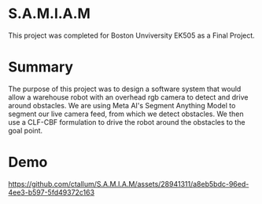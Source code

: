 # S.A.M.I.A.M
This project was completed for Boston Unviversity EK505 as a Final Project.

# Summary
The purpose of this project was to design a software system that would allow a warehouse robot with an overhead rgb camera to detect and drive around obstacles.
We are using Meta AI's Segment Anything Model to segment our live camera feed, from which we detect obstacles. We then use a CLF-CBF formulation to drive the robot
around the obstacles to the goal point.

# Demo

https://github.com/ctallum/S.A.M.I.A.M/assets/28941311/a8eb5bdc-96ed-4ee3-b597-5fd49372c163

